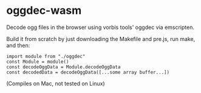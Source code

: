 # oggdec-wasm

Decode ogg files in the browser using vorbis tools' oggdec via emscripten.

Build it from scratch by just downloading the Makefile and pre.js, run make, and then:

```
import module from "./oggdec"
const Module = module()
const decodeOggData = Module.decodeOggData
const decodedData = decodeOggData([...some array buffer...])
```

(Compiles on Mac, not tested on Linux)
